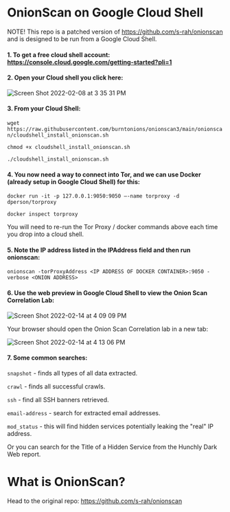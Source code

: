 
# OnionScan on Google Cloud Shell

NOTE! This repo is a patched version of https://github.com/s-rah/onionscan and is designed to be run from a Google Cloud Shell.

#### 1. To get a free cloud shell account: https://console.cloud.google.com/getting-started?pli=1

#### 2. Open your Cloud shell you click here:

![Screen Shot 2022-02-08 at 3 35 31 PM](https://user-images.githubusercontent.com/12143192/153079726-0332a2f7-8dae-4786-81c5-d70e71fc4dd1.png)

#### 3. From your Cloud Shell:

`wget https://raw.githubusercontent.com/burntonions/onionscan3/main/onionscan/cloudshell_install_onionscan.sh`

`chmod +x cloudshell_install_onionscan.sh`

`./cloudshell_install_onionscan.sh`

#### 4. You now need a way to connect into Tor, and we can use Docker (already setup in Google Cloud Shell) for this:

`docker run -it -p 127.0.0.1:9050:9050 –-name torproxy -d dperson/torproxy`

`docker inspect torproxy`

You will need to re-run the Tor Proxy / docker commands above each time you drop into a cloud shell.

#### 5. Note the IP address listed in the IPAddress field and then run onionscan:

`onionscan -torProxyAddress <IP ADDRESS OF DOCKER CONTAINER>:9050 -verbose <ONION ADDRESS>`

#### 6. Use the web preview in Google Cloud Shell to view the Onion Scan Correlation Lab:

![Screen Shot 2022-02-14 at 4 09 09 PM](https://user-images.githubusercontent.com/12143192/153955066-eb52a0ac-bf80-4fb2-be52-e123c5182106.png)

Your browser should open the Onion Scan Correlation lab in a new tab:

![Screen Shot 2022-02-14 at 4 13 06 PM](https://user-images.githubusercontent.com/12143192/153955318-e68827c3-e8d9-424d-8ea2-438cb4e0937a.png)


#### 7. Some common searches:

`snapshot` - finds all types of all data extracted.

`crawl` - finds all successful crawls.

`ssh` - find all SSH banners retrieved.

`email-address` - search for extracted email addresses.

`mod_status` - this will find hidden services potentially leaking the "real" IP address.

Or you can search for the Title of a Hidden Service from the Hunchly Dark Web report.

# What is OnionScan?

Head to the original repo: https://github.com/s-rah/onionscan

